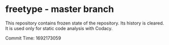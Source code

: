 # freetype - master branch

This repository contains frozen state of the repository.
Its history is cleared. It is used only for static code
analysis with Codacy.

Commit Time: 1692173059